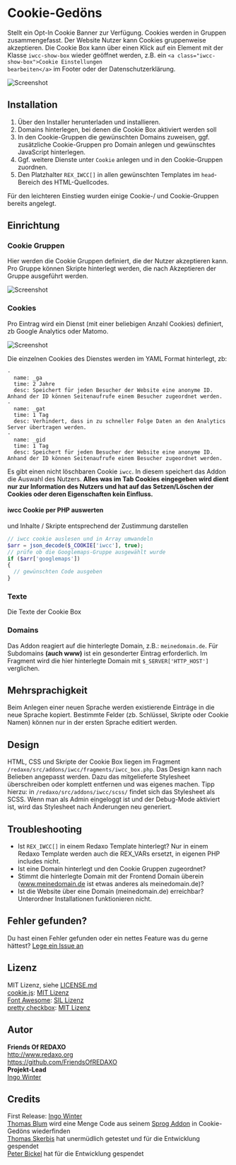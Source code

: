 # Cookie-Gedöns

Stellt ein Opt-In Cookie Banner zur Verfügung. Cookies werden in Gruppen zusammengefasst. Der Website Nutzer kann Cookies gruppenweise akzeptieren. Die Cookie Box kann über einen Klick auf ein Element mit der Klasse <code>iwcc-show-box</code> wieder geöffnet werden, z.B. ein <code>&lt;a class="iwcc-show-box"&gt;Cookie Einstellungen bearbeiten&lt;/a&gt;</code> im Footer oder der Datenschutzerklärung.

![Screenshot](https://github.com/FriendsOfREDAXO/iwcc/blob/assets/iwcc.jpg?raw=true)

## Installation

1. Über den Installer herunterladen und installieren. 
2. Domains hinterlegen, bei denen die Cookie Box aktiviert werden soll
3. In den Cookie-Gruppen die gewünschten Domains zuweisen, ggf. zusätzliche Cookie-Gruppen pro Domain anlegen und gewünschtes JavaScript hinterlegen.
4. Ggf. weitere Dienste unter `Cookie` anlegen und in den Cookie-Gruppen zuordnen.
5. Den Platzhalter <code>REX_IWCC[]</code> in allen gewünschten Templates im <code>head</code>-Bereich des HTML-Quellcodes.

Für den leichteren Einstieg wurden einige Cookie-/ und Cookie-Gruppen bereits angelegt.

## Einrichtung

### Cookie Gruppen
Hier werden die Cookie Gruppen definiert, die der Nutzer akzeptieren kann. Pro Gruppe können Skripte hinterlegt werden, die nach Akzeptieren der Gruppe ausgeführt werden.

![Screenshot](https://github.com/FriendsOfREDAXO/iwcc/blob/assets/iwcc-cookiegroups.jpg?raw=true)

### Cookies
Pro Eintrag wird ein Dienst (mit einer beliebigen Anzahl Cookies) definiert, zb Google Analytics oder Matomo.

![Screenshot](https://github.com/FriendsOfREDAXO/iwcc/blob/assets/iwcc-cookies.jpg?raw=true)

Die einzelnen Cookies des Dienstes werden im YAML Format hinterlegt, zb:

    -
      name: _ga
      time: 2 Jahre
      desc: Speichert für jeden Besucher der Website eine anonyme ID. Anhand der ID können Seitenaufrufe einem Besucher zugeordnet werden.
    -
      name: _gat
      time: 1 Tag
      desc: Verhindert, dass in zu schneller Folge Daten an den Analytics Server übertragen werden.
    -
      name: _gid
      time: 1 Tag
      desc: Speichert für jeden Besucher der Website eine anonyme ID. Anhand der ID können Seitenaufrufe einem Besucher zugeordnet werden.     

Es gibt einen nicht löschbaren Cookie <code>iwcc</code>. In diesem speichert das Addon die Auswahl des Nutzers.
**Alles was im Tab Cookies eingegeben wird dient nur zur Information des Nutzers und hat auf das Setzen/Löschen der Cookies oder deren Eigenschaften kein Einfluss.**


#### iwcc Cookie per PHP auswerten 

und Inhalte / Skripte entsprechend der Zustimmung darstellen

```php 
// iwcc cookie auslesen und in Array umwandeln
$arr = json_decode($_COOKIE['iwcc'], true);  
// prüfe ob die Googlemaps-Gruppe ausgewählt wurde
if ($arr['googlemaps']) 
{
  // gewünschten Code ausgeben
}
```

### Texte
Die Texte der Cookie Box

### Domains
Das Addon reagiert auf die hinterlegte Domain, z.B.: <code>meinedomain.de</code>. Für Subdomains **(auch www)** ist ein gesonderter Eintrag erforderlich. Im Fragment wird die hier hinterlegte Domain mit <code>$_SERVER['HTTP_HOST']</code> verglichen.

## Mehrsprachigkeit
Beim Anlegen einer neuen Sprache werden existierende Einträge in die neue Sprache kopiert. Bestimmte Felder (zb. Schlüssel, Skripte oder Cookie Namen) können nur in der ersten Sprache editiert werden.

## Design
HTML, CSS und Skripte der Cookie Box liegen im Fragment <code>/redaxo/src/addons/iwcc/fragments/iwcc_box.php</code>. Das Design kann nach Belieben angepasst werden. Dazu das mitgelieferte Stylesheet überschreiben oder komplett entfernen und was eigenes machen. Tipp hierzu: in <code>/redaxo/src/addons/iwcc/scss/</code> findet sich das Stylesheet als SCSS. Wenn man als Admin eingeloggt ist und der Debug-Mode aktiviert ist, wird das Stylesheet nach Änderungen neu generiert.


## Troubleshooting
* Ist <code>REX_IWCC[]</code> in einem Redaxo Template hinterlegt? Nur in einem Redaxo Template werden auch die REX_VARs ersetzt, in eigenen PHP includes nicht.
* Ist eine Domain hinterlegt und den Cookie Gruppen zugeordnet?
* Stimmt die hinterlegte Domain mit der Frontend Domain überein (www.meinedomain.de ist etwas anderes als meinedomain.de)?
* Ist die Website über eine Domain (meinedomain.de) erreichbar? Unterordner Installationen funktionieren nicht. 

## Fehler gefunden?
Du hast einen Fehler gefunden oder ein nettes Feature was du gerne hättest? [Lege ein Issue an](https://github.com/FriendsOfREDAXO/iwcc/issues)

## Lizenz
MIT Lizenz, siehe [LICENSE.md](https://github.com/FriendsOfREDAXO/iwcc/blob/master/LICENSE.md)  
[cookie.js](https://github.com/js-cookie/js-cookie): [MIT Lizenz](https://github.com/js-cookie/js-cookie/blob/master/LICENSE)  
[Font Awesome](https://fontawesome.com/v4.7.0/): [SIL Lizenz](https://fontawesome.com/v4.7.0/license/)  
[pretty checkbox](https://github.com/lokesh-coder/pretty-checkbox): [MIT Lizenz](https://github.com/lokesh-coder/pretty-checkbox/blob/master/LICENSE)  

## Autor
**Friends Of REDAXO**  
http://www.redaxo.org  
https://github.com/FriendsOfREDAXO  
**Projekt-Lead**  
[Ingo Winter](https://github.com/IngoWinter)

## Credits
First Release: [Ingo Winter](https://github.com/IngoWinter)  
[Thomas Blum](https://github.com/tbaddade/) wird eine Menge Code aus seinem [Sprog Addon](https://github.com/tbaddade/redaxo_sprog) in Cookie-Gedöns wiederfinden  
[Thomas Skerbis](https://github.com/skerbis) hat unermüdlich getestet und für die Entwicklung gespendet  
[Peter Bickel](https://github.com/polarpixel) hat für die Entwicklung gespendet  
